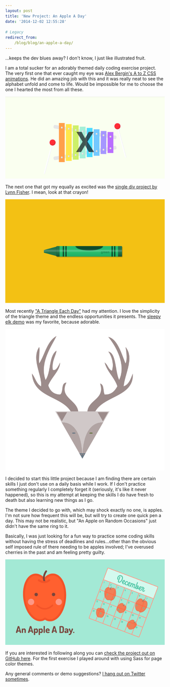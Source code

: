 ```yaml
---
layout: post
title: 'New Project: An Apple A Day'
date: '2014-12-02 12:55:28'

# Legacy
redirect_from:
    /blog/blog/an-apple-a-day/
---
```


...keeps the dev blues away? I don't know, I just like illustrated fruit.

I am a total sucker for an adorably themed daily coding exercise project. The very first one that ever caught my eye was [Alex Bergin's A to Z CSS animations](http://cssaz.tumblr.com/). He did an amazing job with this and it was really neat to see the alphabet unfold and come to life. Would be impossible for me to choose the one I hearted the most from all these.

![A to Z in CSS](/content/2014/Nov/Screen-Shot-2014-11-29-at-3-17-49-PM.png)

The next one that got my equally as excited was the [single div project by Lynn Fisher](http://a.singlediv.com/). I mean, look at that crayon!

![one div crayon](/content/2014/Nov/Screen-Shot-2014-11-29-at-3-18-43-PM.png)

Most recently ["A Triangle Each Day"](http://winkervsbecks.github.io/a-triangle-everyday/) had my attention. I love the simplicity of the triangle theme and the endless opportunities it presents. The [sleepy elk demo](http://winkervsbecks.github.io/a-triangle-everyday/sleepy-elk-triangle/) was my favorite, because adorable.

![CSS triangle elk](/content/2014/Nov/Screen-Shot-2014-11-29-at-3-15-46-PM.png)

I decided to start this little project because I am finding there are certain skills I just don't use on a daily basis while I work. If I don't practice something regularly I completely forget it (seriously, it's like it never happened), so this is my attempt at keeping the skills I do have fresh to death but also learning new things as I go.

The theme I decided to go with, which may shock exactly no one, is apples. I'm not sure how frequent this will be, but will try to create one quick pen a day. This may not be realistic, but "An Apple on Random Occasions" just didn't have the same ring to it.

Basically, I was just looking for a fun way to practice some coding skills without having the stress of deadlines and rules...other than the obvious self imposed rule of there needing to be apples involved; I've overused cherries in the past and am feeling pretty guilty.

![An apple a day graphic](/content/2014/Nov/Screen-Shot-2014-11-29-at-3-25-41-PM.png)

If you are interested in following along you can [check the project out on GitHub here](http://jonitrythall.github.io/appleproject/). For the first exercise I played around with using Sass for page color themes.

Any general comments or demo suggestions? [I hang out on Twitter sometimes](https://twitter.com/JoniTrythall).
